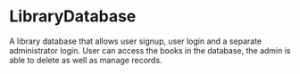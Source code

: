 # LibraryDatabase
A library database that allows user signup, user login and a separate administrator login. User can access the books in the database, the admin is able to delete as well as manage records.
